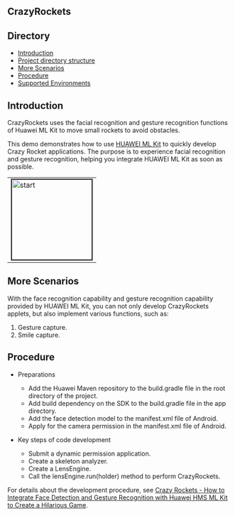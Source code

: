 ## CrazyRockets

## Directory

* [Introduction](#introduction)
* [Project directory structure](#project-directory-structure)
* [More Scenarios](#more-scenarios)
* [Procedure](#procedure)
* [Supported Environments](#supported-environments)

## Introduction
CrazyRockets uses the facial recognition and gesture recognition functions of Huawei ML Kit to move small rockets to avoid obstacles.

This demo demonstrates how to use [HUAWEI ML Kit](https://developer.huawei.com/consumer/cn/hms/huawei-mlkit) to quickly develop Crazy Rocket applications. The purpose is to experience facial recognition and gesture recognition, helping you integrate HUAWEI ML Kit as soon as possible.

<table><tr>
<td><img src="https://github.com/HMS-Core/hms-ml-demo/blob/master/ApplicationCases/CrazyRockets/hand.gif" width=180 title="start" border=2></td>
</tr></table>

## More Scenarios
With the face recognition capability and gesture recognition capability provided by HUAWEI ML Kit, you can not only develop CrazyRockets applets, but also implement various functions, such as:
1. Gesture capture.
2. Smile capture.

## Procedure
- Preparations
  - Add the Huawei Maven repository to the build.gradle file in the root directory of the project.
  - Add build dependency on the SDK to the build.gradle file in the app directory.
  - Add the face detection model to the manifest.xml file of Android.
  - Apply for the camera permission in the manifest.xml file of Android.

- Key steps of code development
  - Submit a dynamic permission application.
  - Create a skeleton analyzer.
  - Create a LensEngine.
  - Call the lensEngine.run(holder) method to perform CrazyRockets.

For details about the development procedure, see [Crazy Rockets - How to Integrate Face Detection and Gesture Recognition with Huawei HMS ML Kit to Create a Hilarious Game](https://forums.developer.huawei.com/forumPortal/en/topic/0203394887034330038?fid=0101187876626530001?ha_source=hms1).
